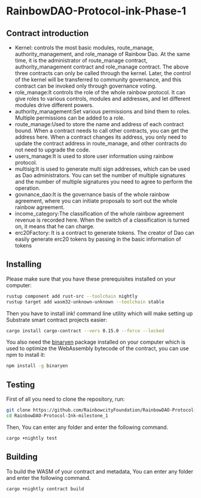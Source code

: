 # RainbowDAO-Protocol-ink-Phase-1
## Contract introduction
- Kernel: controls the most basic modules, route_manage, authority_management, and role_manage of Rainbow Dao.
  At the same time, it is the administrator of route_manage contract, authority_management contract and role_manage contract.
  The above three contracts can only be called through the kernel.
  Later, the control of the kernel will be transferred to community governance, and this contract can be invoked only through governance voting.
- role_manage:It controls the role of the whole rainbow protocol. It can give roles to various controls, modules and addresses, and let different modules drive different powers.
- authority_management:Set various permissions and bind them to roles. Multiple permissions can be added to a role.
- route_manage:Used to store the name and address of each contract bound. When a contract needs to call other contracts, you can get the address here. When a contract changes its address, you only need to update the contract address in route_manage, and other contracts do not need to upgrade the code.
- users_manage:It is used to store user information using rainbow protocol.
- multisig:It is used to generate multi sign addresses, which can be used as Dao administrators. You can set the number of multiple signatures and the number of multiple signatures you need to agree to perform the operation.
- govnance_dao:It is the governance basis of the whole rainbow agreement, where you can initiate proposals to sort out the whole rainbow agreement.
- income_category:The classification of the whole rainbow agreement revenue is recorded here. When the switch of a classification is turned on, it means that he can charge.
- erc20Factory: It is a contract to generate tokens. The creator of Dao can easily generate erc20 tokens by passing in the basic information of tokens




## Installing

Please make sure that you have these prerequisites installed on your computer:

```bash
rustup component add rust-src --toolchain nightly
rustup target add wasm32-unknown-unknown --toolchain stable
```

Then you have to install ink! command line utility which will make setting up Substrate smart contract projects easier:

```bash
cargo install cargo-contract --vers 0.15.0 --force --locked
```

You also need the [binaryen](https://github.com/WebAssembly/binaryen) package installed on your computer which is used to optimize the WebAssembly bytecode of the contract, you can use npm to install it:

```bash
npm install -g binaryen
```

## Testing

First of all you need to clone the repository, run:

```bash
git clone https://github.com/RainbowcityFoundation/RainbowDAO-Protocol-Ink-milestone_1.git
cd RainbowDAO-Protocol-Ink-milestone_1
```

Then, You can enter any folder and enter the following command.

```bash
cargo +nightly test
```

## Building

To build the WASM of your contract and metadata, You can enter any folder and enter the following command.
```bash
cargo +nightly contract build
```


